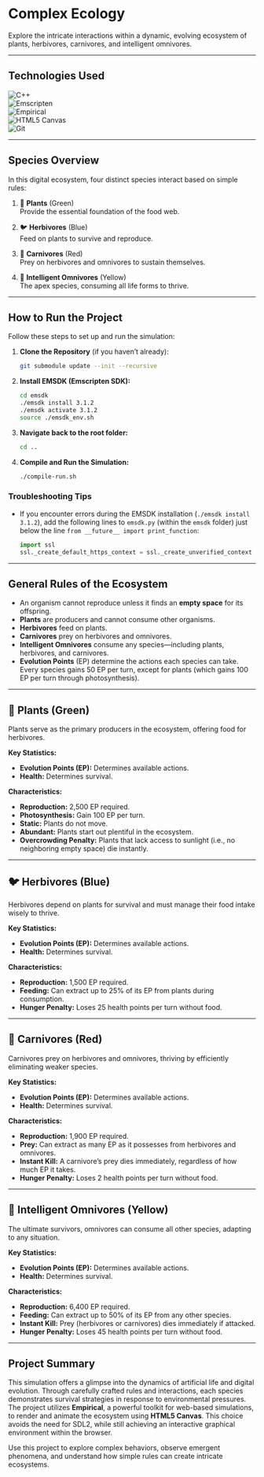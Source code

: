 
# **Complex Ecology**  
Explore the intricate interactions within a dynamic, evolving ecosystem of plants, herbivores, carnivores, and intelligent omnivores.  

---

## **Technologies Used**  

![C++](https://img.shields.io/badge/Language-C++-blue)  
![Emscripten](https://img.shields.io/badge/Compiler-Emscripten-orange)  
![Empirical](https://img.shields.io/badge/Library-Empirical-green)  
![HTML5 Canvas](https://img.shields.io/badge/Graphics-HTML5--Canvas-red)  
![Git](https://img.shields.io/badge/VersionControl-Git-lightgrey)

---

## **Species Overview**

In this digital ecosystem, four distinct species interact based on simple rules:

1. 🌿 **Plants** (Green)  
   Provide the essential foundation of the food web.
   
2. 🐦 **Herbivores** (Blue)  
   Feed on plants to survive and reproduce.
   
3. 🦊 **Carnivores** (Red)  
   Prey on herbivores and omnivores to sustain themselves.
   
4. 🧠 **Intelligent Omnivores** (Yellow)  
   The apex species, consuming all life forms to thrive.

---

## **How to Run the Project**

Follow these steps to set up and run the simulation:

1. **Clone the Repository** (if you haven’t already):
   ```bash
   git submodule update --init --recursive
   ```

2. **Install EMSDK (Emscripten SDK):**
   ```bash
   cd emsdk
   ./emsdk install 3.1.2
   ./emsdk activate 3.1.2
   source ./emsdk_env.sh
   ```

3. **Navigate back to the root folder:**
   ```bash
   cd ..
   ```

4. **Compile and Run the Simulation:**
   ```bash
   ./compile-run.sh
   ```

### **Troubleshooting Tips**

- If you encounter errors during the EMSDK installation (`./emsdk install 3.1.2`), add the following lines to `emsdk.py` (within the `emsdk` folder) just below the line `from __future__ import print_function`:
   ```python
   import ssl
   ssl._create_default_https_context = ssl._create_unverified_context
   ```

---

## **General Rules of the Ecosystem**

- An organism cannot reproduce unless it finds an **empty space** for its offspring.
- **Plants** are producers and cannot consume other organisms.
- **Herbivores** feed on plants.
- **Carnivores** prey on herbivores and omnivores.
- **Intelligent Omnivores** consume any species—including plants, herbivores, and carnivores.
- **Evolution Points** (EP) determine the actions each species can take. Every species gains 50 EP per turn, except for plants (which gains 100 EP per turn through photosynthesis).

---

## 🌿 **Plants (Green)**

Plants serve as the primary producers in the ecosystem, offering food for herbivores.

**Key Statistics:**
- **Evolution Points (EP):** Determines available actions.
- **Health:** Determines survival.

**Characteristics:**
- **Reproduction:** 2,500 EP required.
- **Photosynthesis:** Gain 100 EP per turn.
- **Static:** Plants do not move.
- **Abundant:** Plants start out plentiful in the ecosystem.
- **Overcrowding Penalty:** Plants that lack access to sunlight (i.e., no neighboring empty space) die instantly.

---

## 🐦 **Herbivores (Blue)**

Herbivores depend on plants for survival and must manage their food intake wisely to thrive.

**Key Statistics:**
- **Evolution Points (EP):** Determines available actions.
- **Health:** Determines survival.

**Characteristics:**
- **Reproduction:** 1,500 EP required.
- **Feeding:** Can extract up to 25% of its EP from plants during consumption.
- **Hunger Penalty:** Loses 25 health points per turn without food.

---

## 🦊 **Carnivores (Red)**

Carnivores prey on herbivores and omnivores, thriving by efficiently eliminating weaker species.

**Key Statistics:**
- **Evolution Points (EP):** Determines available actions.
- **Health:** Determines survival.

**Characteristics:**
- **Reproduction:** 1,900 EP required.
- **Prey:** Can extract as many EP as it possesses from herbivores and omnivores.
- **Instant Kill:** A carnivore’s prey dies immediately, regardless of how much EP it takes.
- **Hunger Penalty:** Loses 2 health points per turn without food.

---

## 🧠 **Intelligent Omnivores (Yellow)**

The ultimate survivors, omnivores can consume all other species, adapting to any situation.

**Key Statistics:**
- **Evolution Points (EP):** Determines available actions.
- **Health:** Determines survival.

**Characteristics:**
- **Reproduction:** 6,400 EP required.
- **Feeding:** Can extract up to 50% of its EP from any other species.
- **Instant Kill:** Prey (herbivores or carnivores) dies immediately if attacked.
- **Hunger Penalty:** Loses 45 health points per turn without food.

---

## **Project Summary**

This simulation offers a glimpse into the dynamics of artificial life and digital evolution. Through carefully crafted rules and interactions, each species demonstrates survival strategies in response to environmental pressures. The project utilizes **Empirical**, a powerful toolkit for web-based simulations, to render and animate the ecosystem using **HTML5 Canvas**. This choice avoids the need for SDL2, while still achieving an interactive graphical environment within the browser.

Use this project to explore complex behaviors, observe emergent phenomena, and understand how simple rules can create intricate ecosystems.
